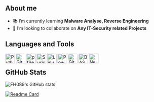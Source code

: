 ## About me 
- 📚  I’m currently learning **Malware Analyse, Reverse Engineering**   
- 👀  I’m looking to collaborate on **Any IT-Security related Projects**

## Languages and Tools

<img align="left" title="Python"  width="30px" src="https://cdn.icon-icons.com/icons2/1508/PNG/512/python_104451.png"> 

<img align="left" title="Git" width="30px" src="https://upload.wikimedia.org/wikipedia/commons/thumb/3/3f/Git_icon.svg/1200px-Git_icon.svg.png">

<img align="left" title="pfSense" width="30px" src="https://wpcomputersolutions.com/wp-content/uploads/2018/07/pfsense-logo-e1534531558807.png">

<img align="left" title="Suricata"  width="30px" src="https://idsips.files.wordpress.com/2015/10/suri-400x400.png?w=300">

<img align="left" title="Linux"  width="30px" src="https://isc.tamu.edu/~lewing/linux/sit3-shine.7.gif">

<img align="left" title="PowerShell"  width="30px" src="https://upload.wikimedia.org/wikipedia/commons/2/2f/PowerShell_5.0_icon.png">

<img align="left" title="GitHub"  width="30px" src="https://github.githubassets.com/images/modules/logos_page/GitHub-Mark.png">

<img align="left" title="BASH"  width="30px" src="https://www.vectorlogo.zone/logos/gnu_bash/gnu_bash-icon.svg">

<img align="left" title="Nessus"  width="30px" src="https://static.tenable.com/press/logos/products/Nessus-FullColor-RGB-logo.png">

<br/>

## GitHub Stats 

![FH089's GitHub stats](https://github-readme-stats.vercel.app/api?username=FH089&show_icons=true&theme=dark)

[![Readme Card](https://github-readme-stats.vercel.app/api/pin/?username=FH089&repo=Blueteam&theme=dark)](https://github.com/FH089/Malware-Deobfuscation)
